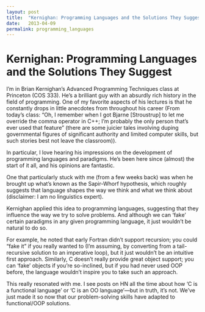 ```yaml
---
layout: post
title:  "Kernighan: Programming Languages and the Solutions They Suggest"
date:   2013-04-09
permalink: programming_languages
---
```



# Kernighan: Programming Languages and the Solutions They Suggest

I’m in Brian Kernighan’s Advanced Programming Techniques class at Princeton (COS 333). He’s a brilliant guy with an absurdly rich history in the field of programming. One of my favorite aspects of his lectures is that he constantly drops in little anecdotes from throughout his career (From today’s class: “Oh, I remember when I got Bjarne [Stroustrup] to let me override the comma operator in C++; I’m probably the only person that’s ever used that feature” (there are some juicier tales involving duping governmental figures of significant authority and limited computer skills, but such stories best not leave the classroom)). 

In particular, I love hearing his impressions on the development of programming languages and paradigms. He’s been here since (almost) the start of it all, and his opinions are fantastic.

One that particularly stuck with me (from a few weeks back) was when he brought up what’s known as the Sapir-Whorf hypothesis, which roughly suggests that language shapes the way we think and what we think about (disclaimer: I am no linguistics expert).

Kernighan applied this idea to programming languages, suggesting that they influence the way we try to solve problems. And although we can ‘fake’ certain paradigms in any given programming language, it just wouldn’t be natural to do so.

For example, he noted that early Fortran didn’t support recursion; you could “fake it” if you really wanted to (I’m assuming, by converting from a tail-recursive solution to an imperative loop), but it just wouldn’t be an intuitive first approach. Similarly, C doesn’t really provide great object support; you can ‘fake’ objects if you’re so-inclined, but if you had never used OOP before, the language wouldn’t inspire you to take such an approach.

This really resonated with me. I see posts on HN all the time about how ‘C is a functional language’ or ‘C is an OO language’—but in truth, it’s not. We’ve just made it so now that our problem-solving skills have adapted to functional/OOP solutions.
